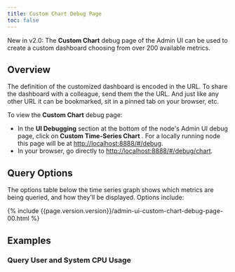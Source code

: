 ```yaml
---
title: Custom Chart Debug Page
toc: false
---
```


<span class="version-tag">New in v2.0:</span> The **Custom Chart** debug page of the Admin UI can be used to create a custom dashboard choosing from over 200 available metrics.

<div id="toc"></div>

## Overview

The definition of the customized dashboard is encoded in the URL.  To share the dashboard with a colleague, send them the the URL.  And just like any other URL it can be bookmarked, sit in a pinned tab on your browser, etc.

To view the **Custom Chart** debug page:

- In the **UI Debugging** section at the bottom of the node's Admin UI debug page, click on **Custom Time-Series Chart** .  For a locally running node this page will be at <http://localhost:8888/#/debug>.
- In your browser, go directly to <http://localhost:8888/#/debug/chart>.

## Query Options

The options table below the time series graph shows which metrics are being queried, and how they'll be displayed.  Options include:

{% include {{page.version.version}}/admin-ui-custom-chart-debug-page-00.html %}

## Examples

### Query User and System CPU Usage

